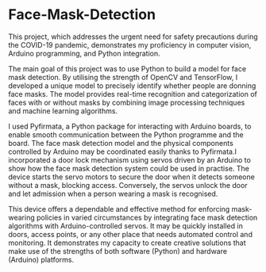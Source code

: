 # Face-Mask-Detection

This project, which addresses the urgent need for safety precautions during the COVID-19 pandemic, demonstrates my proficiency in computer vision, Arduino programming, and Python integration.

The main goal of this project was to use Python to build a model for face mask detection. By utilising the strength of OpenCV and TensorFlow, I developed a unique model to precisely identify whether people are donning face masks. The model provides real-time recognition and categorization of faces with or without masks by combining image processing techniques and machine learning algorithms.

I used Pyfirmata, a Python package for interacting with Arduino boards, to enable smooth communication between the Python programme and the board. The face mask detection model and the physical components controlled by Arduino may be coordinated easily thanks to Pyfirmata.I incorporated a door lock mechanism using servos driven by an Arduino to show how the face mask detection system could be used in practise. The device starts the servo motors to secure the door when it detects someone without a mask, blocking access. Conversely, the servos unlock the door and let admission when a person wearing a mask is recognised.

This device offers a dependable and effective method for enforcing mask-wearing policies in varied circumstances by integrating face mask detection algorithms with Arduino-controlled servos. It may be quickly installed in doors, access points, or any other place that needs automated control and monitoring. It demonstrates my capacity to create creative solutions that make use of the strengths of both software (Python) and hardware (Arduino) platforms.
